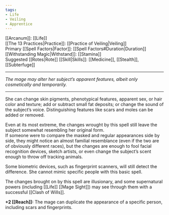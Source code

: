 ```yaml
---
tags:
- Life
- Veiling
- Apprentice
---
```


[[Arcanum]]: [[Life]]\
[[The 13 Practices|Practice]]: [[Practice of Veiling|Veiling]]\
Primary [[Spell Factors|Factor]]: [[Spell Factors#Duration|Duration]]\
[[Withstanding Magic|Withstand]]: [[Stamina]]\
Suggested [[Rotes|Rote]] [[Skill|Skills]]: [[Medicine]], [[Stealth]], [[Subterfuge]]

---

_The mage may alter her subject’s apparent features, albeit only cosmetically and temporarily._

---

She can change skin pigments, phenotypical features, apparent sex, or hair color and texture; add or subtract small fat deposits; or change the sound of the subject’s voice. Distinguishing features like scars and moles can be added or removed.

Even at its most extreme, the changes wrought by this spell still leave the subject somewhat resembling her original form.\
If someone were to compare the masked and regular appearances side by side, they might notice an almost familial resemblance (even if the two are of obviously different races), but the changes are enough to fool facial recognition devices, sketch artists, or even change the subject’s scent enough to throw off tracking animals.

Some biometric devices, such as fingerprint scanners, will still detect the difference. She cannot mimic specific people with this basic spell.

The changes brought on by this spell are illusionary, and some supernatural powers (including [[Life]] [[Mage Sight]]) may see through them with a successful [[Clash of Wills]].

**+2 [[Reach]]:** The mage can duplicate the appearance of a specific person, including scars and fingerprints.